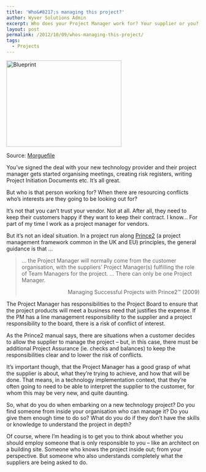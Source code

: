 ```yaml
---
title: 'Who&#8217;s managing this project?'
author: Wyver Solutions Admin
excerpt: Who does your Project Manager work for? Your supplier or you? We discuss the possible conflicts of interest that might arise in supplier-driven projects, the advice provided in the Prince2 framework, and some possible solutions.
layout: post
permalink: /2012/10/09/whos-managing-this-project/
tags:
  - Projects
---
```

<div id="attachment_408" style="width: 310px" class="wp-caption alignright">
  <img class="size-medium wp-image-408" title="blueprint" src="http://www.wyversolutions.co.uk/cms/wp-content/uploads/2012/10/blueprint-300x225.jpg" alt="Blueprint" width="300" height="225" />

  <p class="wp-caption-text">
    Source: <a href="http://www.morguefile.com/archive/display/129150">Morguefile</a>
  </p>
</div>

You&#8217;ve signed the deal with your new technology provider and their project manager gets started organising meetings, creating risk registers, writing Project Initiation Documents etc. It&#8217;s all great.

But who is that person working for? When there are resourcing conflicts who&#8217;s interests are they going to be looking out for?

It&#8217;s not that you can&#8217;t trust your vendor. Not at all. After all, they need to keep their customers happy if they want to keep their contract. I know&#8230; For part of my time I work as a project manager for vendors.

But it&#8217;s not an ideal situation. In a project run along <a href="http://www.prince-officialsite.com/" target="_blank">Prince2</a> (a project management framework common in the UK and EU) principles, the general guidance is that &#8230;

> &#8230; the Project Manager will normally come from the customer organisation, with the suppliers&#8217; Project Manager(s) fulfilling the role of Team Managers for the project. &#8230; There can only be one Project Manager.
>
> <p style="text-align: right;">
>   Managing Successful Projects with Prince2™ (2009)
> </p>

The Project Manager has responsibilities to the Project Board to ensure that the project products will meet a business need that justifies the expense. If the PM has a line management responsibility to the supplier and a project responsibility to the board, there is a risk of conflict of interest.

As the Prince2 manual says, there are situations when a customer decides to allow the supplier to manage the project &#8211; but, in this case, there must be additional Project Assurance (ie. checks and balances) to keep the responsibilities clear and to lower the risk of conflicts.

It&#8217;s important though, that the Project Manager has a good grasp of what the supplier is about, what they&#8217;re trying to achieve, and how that will be done. That means, in a technology implementation context, that they&#8217;re often going to need to be able to interpret the supplier to the customer, for whom this may be very new, and quite daunting.

So, what do you do when embarking on a new technology project? Do you find someone from inside your organisation who can manage it? Do you give them enough time to do so? What do you do if they don&#8217;t have the skills or knowledge to understand the project in depth?

Of course, where I&#8217;m heading is to get you to think about whether you should employ someone that is only responsible to you &#8211; like an architect on a building site. Someone who knows the project inside out; from your perspective. But someone who also understands completely what the suppliers are being asked to do.

&nbsp;
